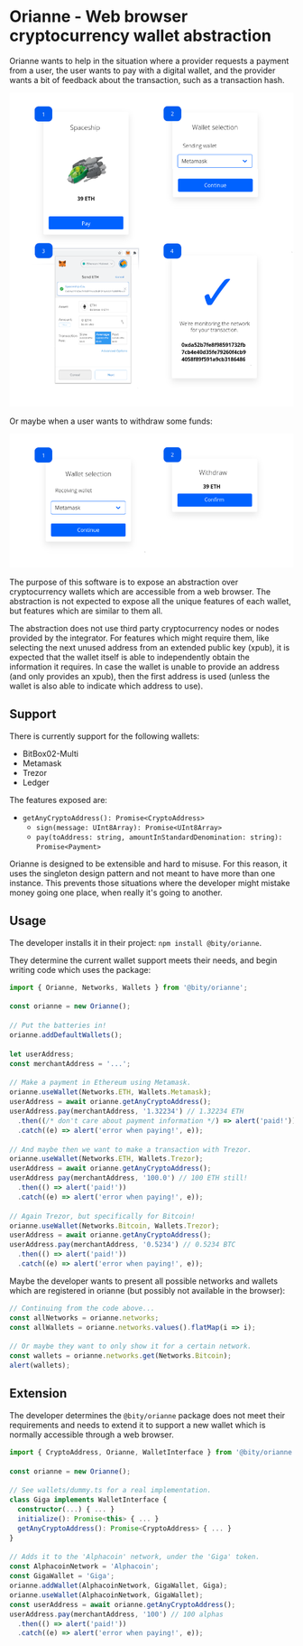 # Orianne - Web browser cryptocurrency wallet abstraction

Orianne wants to help in the situation where a provider requests a payment from
a user, the user wants to pay with a digital wallet, and the provider wants a
bit of feedback about the transaction, such as a transaction hash.

![A picture of the process explained above.](./resource/process.png)

Or maybe when a user wants to withdraw some funds:

![A picture of a user withdrawing funds](./resource/process_receive.png)

The purpose of this software is to expose an abstraction over cryptocurrency
wallets which are accessible from a web browser. The abstraction is not
expected to expose all the unique features of each wallet, but features which
are similar to them all.

The abstraction does not use third party cryptocurrency nodes or nodes provided
by the integrator. For features which might require them, like selecting the
next unused address from an extended public key (xpub), it is expected that the
wallet itself is able to independently obtain the information it requires. In
case the wallet is unable to provide an address (and only provides an xpub),
then the first address is used (unless the wallet is also able to indicate
which address to use).


## Support

There is currently support for the following wallets:

* BitBox02-Multi
* Metamask
* Trezor
* Ledger

The features exposed are:

* `getAnyCryptoAddress(): Promise<CryptoAddress>`
  * `sign(message: UInt8Array): Promise<UInt8Array>`
  * `pay(toAddress: string, amountInStandardDenomination: string): Promise<Payment>`

Orianne is designed to be extensible and hard to misuse. For this reason,
it uses the singleton design pattern and not meant to have more than one
instance. This prevents those situations where the developer might mistake money
going one place, when really it's going to another.



## Usage

The developer installs it in their project: `npm install @bity/orianne`.

They determine the current wallet support meets their needs, and begin writing
code which uses the package:

```typescript
import { Orianne, Networks, Wallets } from '@bity/orianne';

const orianne = new Orianne();

// Put the batteries in!
orianne.addDefaultWallets();

let userAddress;
const merchantAddress = '...';

// Make a payment in Ethereum using Metamask.
orianne.useWallet(Networks.ETH, Wallets.Metamask);
userAddress = await orianne.getAnyCryptoAddress();
userAddress.pay(merchantAddress, '1.32234') // 1.32234 ETH
  .then((/* don't care about payment information */) => alert('paid!'))
  .catch((e) => alert('error when paying!', e));
  
// And maybe then we want to make a transaction with Trezor.
orianne.useWallet(Networks.ETH, Wallets.Trezor);
userAddress = await orianne.getAnyCryptoAddress();
userAddress pay(merchantAddress, '100.0') // 100 ETH still!
  .then(() => alert('paid!'))
  .catch((e) => alert('error when paying!', e));
  
// Again Trezor, but specifically for Bitcoin!
orianne.useWallet(Networks.Bitcoin, Wallets.Trezor);
userAddress = await orianne.getAnyCryptoAddress();
userAddress.pay(merchantAddress, '0.5234') // 0.5234 BTC
  .then(() => alert('paid!'))
  .catch((e) => alert('error when paying!', e));
```

Maybe the developer wants to present all possible networks and wallets which are
registered in orianne (but possibly not available in the browser):

```typescript
// Continuing from the code above...
const allNetworks = orianne.networks;
const allWallets = orianne.networks.values().flatMap(i => i);

// Or maybe they want to only show it for a certain network.
const wallets = orianne.networks.get(Networks.Bitcoin);
alert(wallets);
```


## Extension

The developer determines the `@bity/orianne` package does not meet their
requirements and needs to extend it to support a new wallet which is normally
accessible through a web browser.

```typescript
import { CryptoAddress, Orianne, WalletInterface } from '@bity/orianne';

const orianne = new Orianne();

// See wallets/dummy.ts for a real implementation.
class Giga implements WalletInterface {
  constructor(...) { ... }
  initialize(): Promise<this> { ... }
  getAnyCryptoAddress(): Promise<CryptoAddress> { ... }
}

// Adds it to the 'Alphacoin' network, under the 'Giga' token.
const AlphacoinNetwork = 'Alphacoin';
const GigaWallet = 'Giga';
orianne.addWallet(AlphacoinNetwork, GigaWallet, Giga);
orianne.useWallet(AlphacoinNetwork, GigaWallet);
const userAddress = await orianne.getAnyCryptoAddress();
userAddress.pay(merchantAddress, '100') // 100 alphas
  .then(() => alert('paid!'))
  .catch((e) => alert('error when paying!', e));
```
